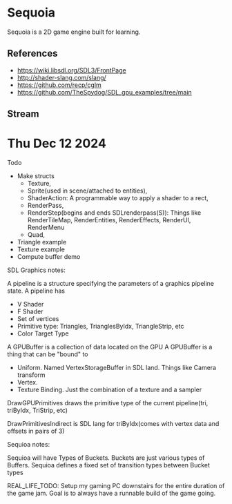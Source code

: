 # Sequoia

Sequoia is a 2D game engine built for learning.

## References

- <https://wiki.libsdl.org/SDL3/FrontPage>
- <http://shader-slang.com/slang/>
- <https://github.com/recp/cglm>
- <https://github.com/TheSpydog/SDL_gpu_examples/tree/main>

## Stream

# Thu Dec 12 2024

Todo

- Make structs
  - Texture,
  - Sprite(used in scene/attached to entities),
  - ShaderAction: A programmable way to apply a shader to a rect,
  - RenderPass,
  - RenderStep(begins and ends SDLrenderpass(S)): Things like RenderTileMap,
    RenderEntities, RenderEffects, RenderUI, RenderMenu
  - Quad,
- Triangle example
- Texture example
- Compute buffer demo

SDL Graphics notes:

A pipeline is a structure specifying the parameters of a graphics pipeline state.
A pipeline has

- V Shader
- F Shader
- Set of vertices
- Primitive type: Triangles, TrianglesByIdx, TriangleStrip, etc
- Color Target Type

A GPUBuffer is a collection of data located on the GPU
A GPUBuffer is a thing that can be "bound" to

- Uniform. Named VertexStorageBuffer in SDL land. Things like Camera transform
- Vertex.
- Texture Binding. Just the combination of a texture and a sampler

DrawGPUPrimitives draws the primitive type of the current pipeline(tri, triByIdx,
TriStrip, etc)

DrawPrimitivesIndirect is SDL lang for triByIdx(comes with vertex data and
offsets in pairs of 3)

Sequioa notes:

Sequioa will have Types of Buckets. Buckets are just various types of Buffers.
Sequioa defines a fixed set of transition types between Bucket types

REAL_LIFE_TODO: Setup my gaming PC downstairs for the entire duration of the
game jam. Goal is to always have a runnable build of the game going.
